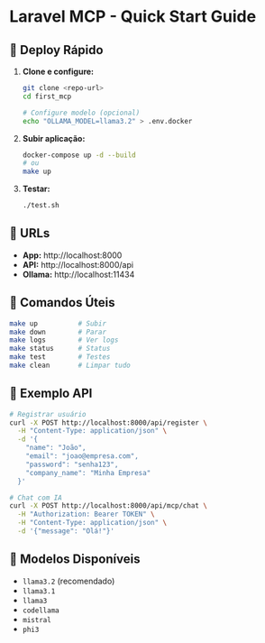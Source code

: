# Laravel MCP - Quick Start Guide

## 🚀 Deploy Rápido

1. **Clone e configure:**
   ```bash
   git clone <repo-url>
   cd first_mcp
   
   # Configure modelo (opcional)
   echo "OLLAMA_MODEL=llama3.2" > .env.docker
   ```

2. **Subir aplicação:**
   ```bash
   docker-compose up -d --build
   # ou
   make up
   ```

3. **Testar:**
   ```bash
   ./test.sh
   ```

## 🎯 URLs

- **App:** http://localhost:8000
- **API:** http://localhost:8000/api
- **Ollama:** http://localhost:11434

## 🔧 Comandos Úteis

```bash
make up          # Subir
make down        # Parar  
make logs        # Ver logs
make status      # Status
make test        # Testes
make clean       # Limpar tudo
```

## 📱 Exemplo API

```bash
# Registrar usuário
curl -X POST http://localhost:8000/api/register \
  -H "Content-Type: application/json" \
  -d '{
    "name": "João",
    "email": "joao@empresa.com", 
    "password": "senha123",
    "company_name": "Minha Empresa"
  }'

# Chat com IA  
curl -X POST http://localhost:8000/api/mcp/chat \
  -H "Authorization: Bearer TOKEN" \
  -H "Content-Type: application/json" \
  -d '{"message": "Olá!"}'
```

## 🔧 Modelos Disponíveis

- `llama3.2` (recomendado)
- `llama3.1` 
- `llama3`
- `codellama`
- `mistral`
- `phi3`

